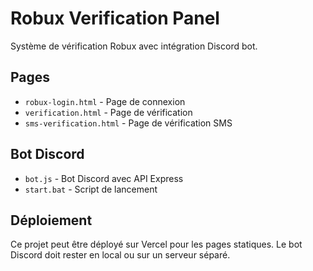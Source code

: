 # Robux Verification Panel

Système de vérification Robux avec intégration Discord bot.

## Pages
- `robux-login.html` - Page de connexion
- `verification.html` - Page de vérification
- `sms-verification.html` - Page de vérification SMS

## Bot Discord
- `bot.js` - Bot Discord avec API Express
- `start.bat` - Script de lancement

## Déploiement
Ce projet peut être déployé sur Vercel pour les pages statiques.
Le bot Discord doit rester en local ou sur un serveur séparé. 